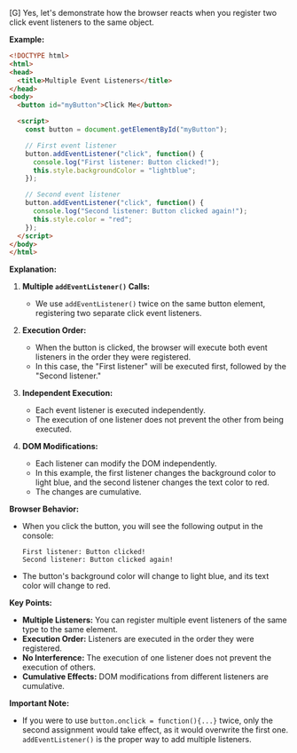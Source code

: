[G] Yes, let's demonstrate how the browser reacts when you register two click event listeners to the same object.

**Example:**

```html
<!DOCTYPE html>
<html>
<head>
  <title>Multiple Event Listeners</title>
</head>
<body>
  <button id="myButton">Click Me</button>

  <script>
    const button = document.getElementById("myButton");

    // First event listener
    button.addEventListener("click", function() {
      console.log("First listener: Button clicked!");
      this.style.backgroundColor = "lightblue";
    });

    // Second event listener
    button.addEventListener("click", function() {
      console.log("Second listener: Button clicked again!");
      this.style.color = "red";
    });
  </script>
</body>
</html>
```

**Explanation:**

1.  **Multiple `addEventListener()` Calls:**
    * We use `addEventListener()` twice on the same button element, registering two separate click event listeners.

2.  **Execution Order:**
    * When the button is clicked, the browser will execute both event listeners in the order they were registered.
    * In this case, the "First listener" will be executed first, followed by the "Second listener."

3.  **Independent Execution:**
    * Each event listener is executed independently.
    * The execution of one listener does not prevent the other from being executed.

4.  **DOM Modifications:**
    * Each listener can modify the DOM independently.
    * In this example, the first listener changes the background color to light blue, and the second listener changes the text color to red.
    * The changes are cumulative.

**Browser Behavior:**

* When you click the button, you will see the following output in the console:

    ```
    First listener: Button clicked!
    Second listener: Button clicked again!
    ```

* The button's background color will change to light blue, and its text color will change to red.

**Key Points:**

* **Multiple Listeners:** You can register multiple event listeners of the same type to the same element.
* **Execution Order:** Listeners are executed in the order they were registered.
* **No Interference:** The execution of one listener does not prevent the execution of others.
* **Cumulative Effects:** DOM modifications from different listeners are cumulative.

**Important Note:**

* If you were to use `button.onclick = function(){...}` twice, only the second assignment would take effect, as it would overwrite the first one. `addEventListener()` is the proper way to add multiple listeners.
